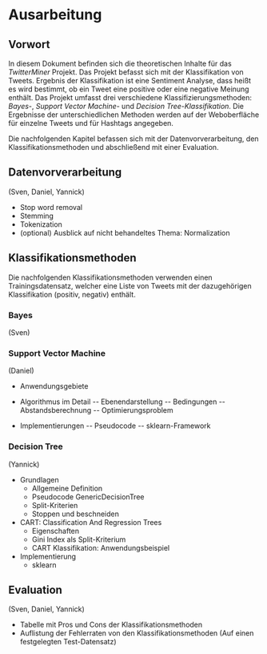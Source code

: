# Ausarbeitung

## Vorwort
In diesem Dokument befinden sich die theoretischen Inhalte für das _TwitterMiner_ Projekt. Das Projekt befasst sich mit der Klassifikation von Tweets. Ergebnis der Klassifikation ist eine Sentiment Analyse, dass heißt es wird bestimmt, ob ein Tweet eine positive oder eine negative Meinung enthält. Das Projekt umfasst drei verschiedene Klassifizierungsmethoden: _Bayes-_, _Support Vector Machine-_ und _Decision Tree-Klassifikation_. Die Ergebnisse der unterschiedlichen Methoden werden auf der Weboberfläche für einzelne Tweets und für Hashtags angegeben.

Die nachfolgenden Kapitel befassen sich mit der Datenvorverarbeitung, den Klassifikationsmethoden und abschließend mit einer Evaluation.

## Datenvorverarbeitung
(Sven, Daniel, Yannick)
- Stop word removal
- Stemming
- Tokenization
- (optional) Ausblick auf nicht behandeltes Thema: Normalization

## Klassifikationsmethoden
Die nachfolgenden Klassifikationsmethoden verwenden einen Trainingsdatensatz, welcher eine Liste von Tweets mit der dazugehörigen Klassifikation (positiv, negativ) enthält.

### Bayes
(Sven)


### Support Vector Machine
(Daniel)

- Anwendungsgebiete

- Algorithmus im Detail
-- Ebenendarstellung
-- Bedingungen
-- Abstandsberechnung
-- Optimierungsproblem

- Implementierungen
-- Pseudocode
-- sklearn-Framework


### Decision Tree
(Yannick)

- Grundlagen
    - Allgemeine Definition
    - Pseudocode GenericDecisionTree
    - Split-Kriterien
    - Stoppen und beschneiden
- CART: Classification And Regression Trees
    - Eigenschaften
    - Gini Index als Split-Kriterium
    - CART Klassifikation: Anwendungsbeispiel
- Implementierung
    - sklearn


## Evaluation
(Sven, Daniel, Yannick)
- Tabelle mit Pros und Cons der Klassifikationsmethoden
- Auflistung der Fehlerraten von den Klassifikationsmethoden (Auf einen festgelegten Test-Datensatz)
